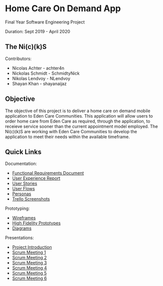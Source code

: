 # Home Care On Demand App
Final Year Software Engineering Project

Duration: Sept 2019 - April 2020

## The Ni(c)(k)S
Contributors:
- Nicolas Achter - achter4n
- Nickolas Schmidt - SchmidtyNick
- Nikolas Lendvoy - NLendvoy
- Shayan Khan - shayanaijaz

## Objective
The objective of this project is to deliver a home care on demand mobile application to Eden Care Communities. This application will allow users to order home care from Eden Care as required, through the application, to receieve service sooner than the current appointment model employed. The Ni(c)(k)S are working with Eden Care Communities to develop the application to meet their needs within the available timeframe.

## Quick Links
Documentation:
- [Functional Requirements Document](./Documentation/Functional%20Requirements%20Document.pdf)
- [User Experience Report](./Documentation/Experience%20Report.pdf)
- [User Stories](./Documentation/User%20Stories.pdf)
- [User Flows](./Documentation/User%20Flows.pdf)
- [Personas](./Documentation/Eden%20Care%20Personas.pdf)
- [Trello Screenshots](./Documentation/Screenshots)

Prototyping:
- [Wireframes](./Prototypes/Wireframes)
- [High Fidelity Prototypes](./Prototypes/HighFidelityPrototypes)
- [Diagrams](./Prototypes/Diagrams)

Presentations:
- [Project Introduction](./Presentations/Project%20Introduction.pptx.pdf)
- [Scrum Meeting 1](./Presentations/October%2021st%20Scrum.pdf)
- [Scrum Meeting 2](./Presentations/October%2031st%20Scrum.pdf)
- [Scrum Meeting 3](./Presentations/November%2022nd%20Scrum.pdf)
- [Scrum Meeting 4](./Presentations/January%2014th%20Scrum.pdf)
- [Scrum Meeting 5](./Presentations/February%204th%20Scrum.pdf)
- [Scrum Meeting 6](./Presentations/March%2010th%20Scrum.pdf)
